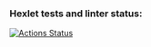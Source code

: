 ### Hexlet tests and linter status:
[![Actions Status](https://github.com/Viktorline/frontend-project-46/workflows/hexlet-check/badge.svg)](https://github.com/Viktorline/frontend-project-46/actions)